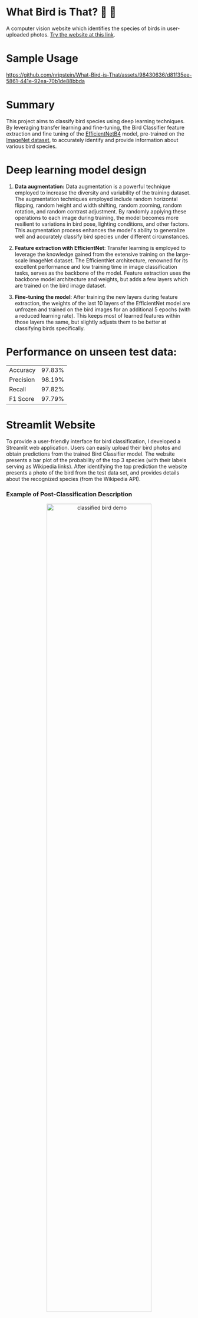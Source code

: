 
# What Bird is That? 🦜 📸
A computer vision website which identifies the species of birds in user-uploaded photos. [Try the website at this link](https://what-bird-is-that.streamlit.app/).

# Sample Usage

https://github.com/nripstein/What-Bird-is-That/assets/98430636/d81f35ee-5861-441e-92ea-70b1de88bbda

# Summary
This project aims to classify bird species using deep learning techniques. By leveraging transfer learning and fine-tuning, the Bird Classifier feature extraction and fine tuning of the [EfficientNetB4](https://arxiv.org/pdf/1905.11946.pdf) model, pre-trained on the [ImageNet dataset](https://www.image-net.org/), to accurately identify and provide information about various bird species.

# Deep learning model design

1.  **Data augmentation:** Data augmentation is a powerful technique employed to increase the diversity and variability of the training dataset. The augmentation techniques employed include random horizontal flipping, random height and width shifting, random zooming, random rotation, and random contrast adjustment. By randomly applying these operations to each image during training, the model becomes more resilient to variations in bird pose, lighting conditions, and other factors. This augmentation process enhances the model's ability to generalize well and accurately classify bird species under different circumstances.
2.  **Feature extraction with EfficientNet**: Transfer learning is employed to leverage the knowledge gained from the extensive training on the large-scale ImageNet dataset. The EfficientNet architecture, renowned for its excellent performance and low training time in image classification tasks, serves as the backbone of the model.  Feature extraction uses the backbone model architecture and weights, but adds a few layers which are trained on the bird image dataset.
    
3.  **Fine-tuning the model**: After training the new layers during feature extraction, the weights of the last 10 layers of the EfficientNet model are unfrozen and trained on the bird images for an additional 5 epochs (with a reduced learning rate). This keeps most of learned features within those layers the same, but slightly adjusts them to be better at classifying birds specifically.

# Performance on unseen test data:

<table>
  <tr>
    <td>Accuracy</td>
    <td>97.83%</td>
  </tr>
  <tr>
    <td>Precision</td>
    <td>98.19%</td>
  </tr>
  <tr>
    <td>Recall</td>
    <td>97.82%</td>
  </tr>
  <tr>
    <td>F1 Score</td>
    <td>97.79%</td>
  </tr>
</table>





# Streamlit Website

To provide a user-friendly interface for bird classification, I developed a Streamlit web application. Users can easily upload their bird photos and obtain predictions from the trained Bird Classifier model.  The website presents a bar plot of the probability of the top 3 species (with their labels serving as Wikipedia links). After identifying the top prediction the website presents a photo of the bird from the test data set, and provides details about the recognized species (from the Wikipedia API).

### Example of Post-Classification Description
<div align="center">
  <img src="https://github.com/nripstein/What-Bird-is-That/assets/98430636/eadecb26-e345-472f-87e3-975d8f7bae49" alt="classified bird demo" style="width: 75%;">
</div>


# Data
The bird [dataset](https://www.kaggle.com/datasets/gpiosenka/100-bird-species) utilized in this project comprises a wide range of bird species, offering a comprehensive coverage of avian biodiversity. It includes 525 different species, enabling the model to accurately identify and classify a diverse range of birds.

### Sample images from data set

<div align="center">

| ![scarlet macaw](https://github.com/nripstein/What-Bird-is-That/assets/98430636/1b852732-b90f-4003-8ad2-aa0a101bfcce) | ![bald eagle](https://github.com/nripstein/What-Bird-is-That/assets/98430636/7d78b96d-4819-416c-ae54-206e1773b930) | ![blue dacnis](https://github.com/nripstein/What-Bird-is-That/assets/98430636/2c1742a1-b135-4cf1-a0d3-270bdca57750) |
|:---:|:---:|:---:|
| Scarlet Macaw | Bald Eagle | Blue Dacnis |

</div>

<!---



# This project is an ongoing work in progress

# todo:
- [X] Deploy streamlit app
- [X] Make links to the wikipedia page of the top 3 predicted classes
- [ ] Finish training correct model
- [ ] Add model training notebook to repo
- [ ] Add video demonstration to repo
- [ ] Add accuracy metric to app
- [ ] Add github logo with link to my github to app

# future plans
- [ ] make script for scraping other types of birds so it can classify more (no white swan or flamingo included in dataset)
- [ ] Ideally scrape habitat location images from wikipedia (seems very hard after a few hours of trying because there's no consistent naming convention)
- [ ] if length of wikipedia summary section is too short, use the description [Wood Duck is good example of very short summary page and longer description](https://en.wikipedia.org/wiki/Wood_duck)


# version 2:
1. introduce autocrop option using YOLOv5 object detection

Add options for secondary models (like b0-b4)

# ideas for better computer vision models:
1. try data augmentation using tf.ImageDataGenerator instead of a sequential augmentation layer built into the model itself
2. get equal number of images for each class using data augmentation

--->
